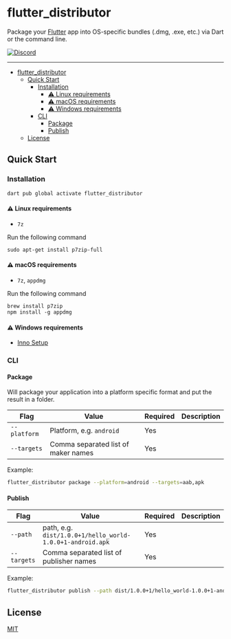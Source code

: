 # flutter_distributor

<!-- [![pub version][pub-image]][pub-url]

[pub-image]: https://img.shields.io/pub/v/flutter_distributor.svg
[pub-url]: https://pub.dev/packages/flutter_distributor -->

Package your [Flutter](https://flutter.dev) app into OS-specific bundles (.dmg, .exe, etc.) via Dart or the command line.

[![Discord](https://img.shields.io/badge/discord-%237289DA.svg?style=for-the-badge&logo=discord&logoColor=white)](https://discord.gg/zPa6EZ2jqb)

---

<!-- START doctoc generated TOC please keep comment here to allow auto update -->
<!-- DON'T EDIT THIS SECTION, INSTEAD RE-RUN doctoc TO UPDATE -->

- [flutter_distributor](#flutter_distributor)
  - [Quick Start](#quick-start)
    - [Installation](#installation)
      - [⚠️ Linux requirements](#️-linux-requirements)
      - [⚠️ macOS requirements](#️-macos-requirements)
      - [⚠️ Windows requirements](#️-windows-requirements)
    - [CLI](#cli)
      - [Package](#package)
      - [Publish](#publish)
  - [License](#license)

<!-- END doctoc generated TOC please keep comment here to allow auto update -->

## Quick Start

### Installation

```
dart pub global activate flutter_distributor
```

#### ⚠️ Linux requirements

- `7z`

Run the following command

```
sudo apt-get install p7zip-full
```


#### ⚠️ macOS requirements

- `7z`, `appdmg`

Run the following command

```
brew install p7zip
npm install -g appdmg
```

#### ⚠️ Windows requirements

- [Inno Setup](https://jrsoftware.org/isinfo.php)

### CLI

#### Package

Will package your application into a platform specific format and put the result in a folder.

| Flag         | Value                               | Required | Description |
| ------------ | ----------------------------------- | -------- | ----------- |
| `--platform` | Platform, e.g. `android`            | Yes      |             |
| `--targets`  | Comma separated list of maker names | Yes      |             |

Example:

```bash
flutter_distributor package --platform=android --targets=aab,apk
```

#### Publish

| Flag        | Value                                                     | Required | Description |
| ----------- | --------------------------------------------------------- | -------- | ----------- |
| `--path`    | path, e.g. `dist/1.0.0+1/hello_world-1.0.0+1-android.apk` | Yes      |             |
| `--targets` | Comma separated list of publisher names                   | Yes      |             |

Example:

```bash
flutter_distributor publish --path dist/1.0.0+1/hello_world-1.0.0+1-android.apk --targets fir,pgyer
```

## License

[MIT](./LICENSE)